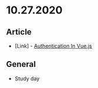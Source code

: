 # 10.27.2020

## Article

- \[Link\] - [Authentication In Vue.js](https://www.smashingmagazine.com/2020/10/authentication-in-vue-js/)

## General

- Study day
